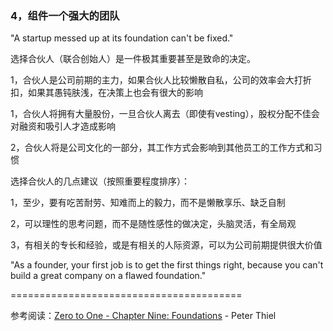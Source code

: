 ### 4，组件一个强大的团队

"A startup messed up at its foundation can't be fixed."

选择合伙人（联合创始人）是一件极其重要甚至是致命的决定。

1，合伙人是公司前期的主力，如果合伙人比较懒散自私，公司的效率会大打折扣，如果其愚钝肤浅，在决策上也会有很大的影响

1，合伙人将拥有大量股份，一旦合伙人离去（即使有vesting），股权分配不佳会对融资和吸引人才造成影响

2，合伙人将是公司文化的一部分，其工作方式会影响到其他员工的工作方式和习惯

选择合伙人的几点建议（按照重要程度排序）：

1，至少，要有吃苦耐劳、知难而上的毅力，而不是懒散享乐、缺乏自制

2，可以理性的思考问题，而不是随性感性的做决定，头脑灵活，有全局观

3，有相关的专长和经验，或是有相关的人际资源，可以为公司前期提供很大价值

"As a founder, your first job is to get the first things right, because you can't build a great company on a flawed foundation."


========================================

参考阅读：[Zero to One - Chapter Nine: Foundations](http://www.amazon.com/Zero-One-Notes-Startups-Future-ebook/dp/B00J6YBOFQ) -  Peter Thiel


